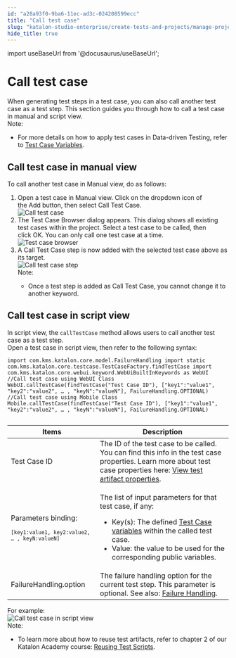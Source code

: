 ```yaml
---
id: "a28a93f0-9ba6-11ec-ad3c-024208599ecc"
title: "Call test case"
slug: "katalon-studio-enterprise/create-tests-and-projects/manage-projects/call-test-case"
hide_title: true
---
```

import useBaseUrl from '@docusaurus/useBaseUrl';


# <a id="concept-5529" class="anchor_top_offset"/><a id="ariaid-title1" class="anchor_top_offset"/>Call test case

<div xmlns="http://www.w3.org/1999/xhtml" className="p">When generating test steps in a test case, you can also call another test case as a test step. This section guides you through how to call a test case in manual and script view.<div className="note note note_note"><span className="note__title">Note:</span> <ul className="ul"><li className="li"><p className="p">For more details on how to apply test cases in Data-driven Testing, refer to&nbsp;<a className="xref j-external-link" href="https://docs.katalon.com/katalon-studio/docs/test-case-variables.html" target="_blank">Test Case Variables</a>.</p></li></ul></div></div>

## <a id="task-6797" class="anchor_top_offset"/>Call test case in manual view

<section xmlns="http://www.w3.org/1999/xhtml" className="section context"><p className="p">To call another test case in&nbsp;<span className="ph uicontrol">Manual</span>&nbsp;view, do as follows:</p></section> 
<ol xmlns="http://www.w3.org/1999/xhtml" className="ol steps"><li className="li step stepexpand"><span className="ph cmd">Open a test case in&nbsp;<span className="ph uicontrol">Manual</span>&nbsp;view. Click on the dropdown icon of the&nbsp;<span className="ph uicontrol">Add</span>&nbsp;button, then select&nbsp;<span className="ph uicontrol">Call Test Case</span>.</span><div className="itemgroup info"><img className="image" width={500} src={useBaseUrl("/033df070-d810-11ec-a2dc-0242fe3e4a3f.png")} alt="Call test case" /></div></li><li className="li step stepexpand"><span className="ph cmd">The&nbsp;<span className="ph uicontrol">Test Case Browser</span>&nbsp;dialog appears. This dialog shows all existing test cases within the project. Select a test case to be called, then click&nbsp;<span className="ph uicontrol">OK</span>. You can only call one test case at a time.</span><div className="itemgroup info"><img className="image" width={500} src={useBaseUrl("/c1903560-9ba7-11ec-ad3c-024208599ecc.png")} alt="Test case browser" /></div></li><li className="li step stepexpand"><span className="ph cmd">A <span className="ph uicontrol">Call Test Case</span>&nbsp;step is now added with the selected test case above as its target.</span><div className="itemgroup info"><img className="image" src={useBaseUrl("/03364f50-d810-11ec-a2dc-0242fe3e4a3f.png")} alt="Call test case step" /><div className="note note note_note"><span className="note__title">Note:</span> <ul className="ul"><li className="li"><p className="p">Once a test step is added as <span className="ph uicontrol">Call Test Case</span>, you cannot change it to another keyword.</p></li></ul></div></div></li></ol> 

## <a id="task-5943" class="anchor_top_offset"/>Call test case in script view

<section xmlns="http://www.w3.org/1999/xhtml" className="section context">In script view, the&nbsp;<code className="ph codeph">callTestCase</code>&nbsp;method allows users to call another test case as a test step.</section> 
<div xmlns="http://www.w3.org/1999/xhtml" className="li step p"><span className="ph cmd">Open a test case in script view, then refer to the following syntax:</span><div className="itemgroup stepxmp">
    <pre className="pre codeblock"><code>import com.kms.katalon.core.model.FailureHandling import static com.kms.katalon.core.testcase.TestCaseFactory.findTestCase import com.kms.katalon.core.webui.keyword.WebUiBuiltInKeywords as WebUI //Call test case using WebUI Class WebUI.callTestCase(findTestCase("Test Case ID"), ["key1":"value1", "key2":"value2", … , "keyN":"valueN"], FailureHandling.OPTIONAL) //Call test case using Mobile Class Mobile.callTestCase(findTestCase("Test Case ID"), ["key1":"value1", "key2":"value2", … , "keyN":"valueN"], FailureHandling.OPTIONAL)</code></pre>
  </div><div className="itemgroup info"><table className="table"><caption /><colgroup><col /><col /></colgroup><thead className="thead"><tr className><th className="entry anchor_top_offset" id="task-5943__entry__1">Items</th><th className="entry anchor_top_offset" id="task-5943__entry__2">Description</th></tr></thead><tbody className="tbody"><tr className><td className="entry" headers="task-5943__entry__1 task-5943__entry__2 ">Test Case ID</td><td className="entry" headers="task-5943__entry__1 task-5943__entry__2 ">The ID of the test case to be called. You can find this info in the test case properties. Learn more about test case properties here:&nbsp;<a className="xref j-external-link" href="https://docs.katalon.com/katalon-studio/docs/search.html#view-test-artifact-properties" target="_blank">View test artifact properties</a>.</td></tr><tr className><td className="entry" headers="task-5943__entry__1 task-5943__entry__2 "><p className="p">Parameters binding:</p>
            <pre className="pre codeblock"><code><code className="ph codeph">[key1:value1, key2:value2, … , keyN:valueN]</code></code></pre></td><td className="entry" headers="task-5943__entry__1 task-5943__entry__2 "><p className="p">The list of input parameters for that test case, if any:</p>
            <ul className="ul"><li className="li">Key(s): The defined&nbsp;<a className="xref j-external-link" href="https://docs.katalon.com/katalon-studio/docs/variable-types.html#test-case-variables" target="_blank">Test Case variables</a>&nbsp;within the called test case.</li><li className="li">Value: the value to be used for the corresponding public variables.</li></ul></td></tr><tr className><td className="entry" headers="task-5943__entry__1 task-5943__entry__2 ">FailureHandling.option</td><td className="entry" headers="task-5943__entry__1 task-5943__entry__2 ">The failure handling option for the current test step. This parameter is optional. See also:&nbsp;<a className="xref j-external-link" href="https://docs.katalon.com/katalon-studio/docs/failure-handling.html" target="_blank">Failure Handling</a>.</td></tr></tbody></table></div><div className="itemgroup stepxmp">For example:<div className="p"><img className="image" src={useBaseUrl("/033a9510-d810-11ec-a2dc-0242fe3e4a3f.png")} alt="Call test case in script view" /><div className="note note note_note"><span className="note__title">Note:</span> <ul className="ul"><li className="li"><p className="p">To learn more about how to reuse test artifacts, refer to chapter 2 of our Katalon Academy course: <a className="xref j-external-link" href="https://academy.katalon.com/courses/test-execution-management/?utm_source=kat_docs&utm_medium=call_test_case" target="_blank">Reusing Test Scripts</a>. </p></li></ul></div></div></div></div>
